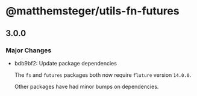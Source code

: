 # @matthemsteger/utils-fn-futures

## 3.0.0
### Major Changes

- bdb9bf2: Update package dependencies
  
  The `fs` and `futures` packages both now require `fluture` version `14.0.0`.
  
  Other packages have had minor bumps on dependencies.
